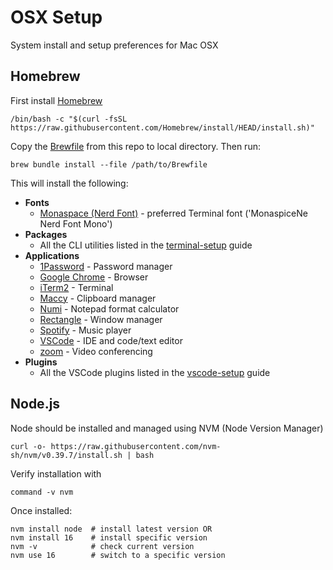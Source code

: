 # OSX Setup

System install and setup preferences for Mac OSX

## Homebrew

First install [Homebrew](https://brew.sh/)

```shell
/bin/bash -c "$(curl -fsSL https://raw.githubusercontent.com/Homebrew/install/HEAD/install.sh)"
```

Copy the [Brewfile](Brewfile) from this repo to local directory. Then run:

```shell
brew bundle install --file /path/to/Brewfile
```

This will install the following:

- **Fonts**
  - [Monaspace (Nerd Font)](https://github.com/ryanoasis/nerd-fonts/tree/master/patched-fonts/Monaspace) - preferred Terminal font ('MonaspiceNe Nerd Font Mono')
- **Packages**
  - All the CLI utilities listed in the [terminal-setup](terminal-setup.md) guide
- **Applications**
  - [1Password](https://1password.com/) - Password manager
  - [Google Chrome](https://www.google.com/chrome/) - Browser
  - [iTerm2](https://www.iterm2.com/) - Terminal
  - [Maccy](https://maccy.app/) - Clipboard manager
  - [Numi](https://numi.app/) - Notepad format calculator
  - [Rectangle](https://rectangleapp.com/) - Window manager
  - [Spotify](https://www.spotify.com/) - Music player
  - [VSCode](https://code.visualstudio.com/) - IDE and code/text editor
  - [zoom](https://www.zoom.us/) - Video conferencing
- **Plugins**
  - All the VSCode plugins listed in the [vscode-setup](vscode-setup.md) guide

## Node.js

Node should be installed and managed using NVM (Node Version Manager)

```shell
curl -o- https://raw.githubusercontent.com/nvm-sh/nvm/v0.39.7/install.sh | bash
```

Verify installation with

```shell
command -v nvm
```

Once installed:

```shell
nvm install node  # install latest version OR
nvm install 16    # install specific version
nvm -v            # check current version
nvm use 16        # switch to a specific version
```
